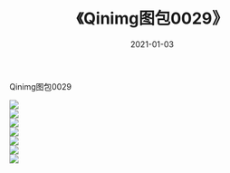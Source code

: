 ﻿---
layout: post
title:  《Qinimg图包0029》
date:   2021-01-03
img: http://imgx.orgx.ga/Qinimg图包/Qinimg图包0029/000.jpg
categories: [美女, 清纯, 唯美]
---

Qinimg图包0029

 ![](http://imgx.orgx.ga/Qinimg图包/Qinimg图包0029/001.jpg) <br>![](http://imgx.orgx.ga/Qinimg图包/Qinimg图包0029/002.jpg) <br>![](http://imgx.orgx.ga/Qinimg图包/Qinimg图包0029/003.jpg) <br>![](http://imgx.orgx.ga/Qinimg图包/Qinimg图包0029/004.jpg) <br>![](http://imgx.orgx.ga/Qinimg图包/Qinimg图包0029/005.jpg) <br>![](http://imgx.orgx.ga/Qinimg图包/Qinimg图包0029/006.jpg) <br>![](http://imgx.orgx.ga/Qinimg图包/Qinimg图包0029/007.jpg) <br>